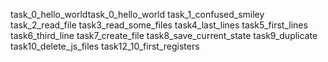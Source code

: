 task_0_hello_worldtask_0_hello_world
task_1_confused_smiley
task_2_read_file
task3_read_some_files
task4_last_lines
task5_first_lines
task6_third_line
task7_create_file
task8_save_current_state
task9_duplicate
task10_delete_js_files
task12_10_first_registers
